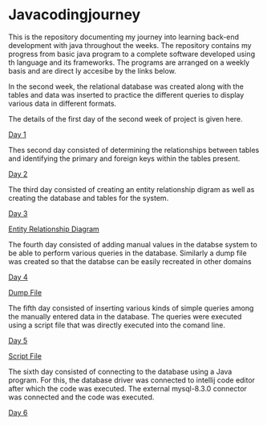 # Javacodingjourney
This is the repository documenting my journey into learning back-end development with java throughout the weeks. The repository contains my progress from basic java program to a complete software developed using th language and its frameworks. The programs are arranged on a weekly basis and are direct ly accesibe by the links below.

In the second week, the relational database was created along with the tables and data was inserted to practice the different queries to display various data in different formats. 

The details of the first day of the second week of project is given here.

[Day 1](SQLqueriesday1)

Thes second day consisted of determining the relationships between tables and identifying the primary and foreign keys within the tables present.

[Day 2](SQLqueriesday2)

The third day consisted of creating an entity relationship digram as well as creating the database and tables for the system.

[Day 3](SQLqueriesday3)

[Entity Relationship Diagram](PortfolioManagemnetSystemERD.jpg)

The fourth day consisted of adding manual values in the databse system to be able to perform various queries in the database.
Similarly a dump file was created so that the databse can be easily recreated in other domains 

[Day 4](SQLqueriesday4)

[Dump File](portfolio_dump_file.sql)

The fifth day consisted of inserting various kinds of simple queries among the manually entered data in the database. 
The queries were executed using a script file that was directly executed into the comand line.

[Day 5](SQLqueriesday5)

[Script File](MySQLQueryScript.sql)

The sixth day consisted of connecting to the database using a Java program. For this, the database driver was connected to intellij code editor after which the code was executed. The external mysql-8.3.0 connector was connected and the code was executed.

[Day 6](SQLDatabaseConnection.java)
